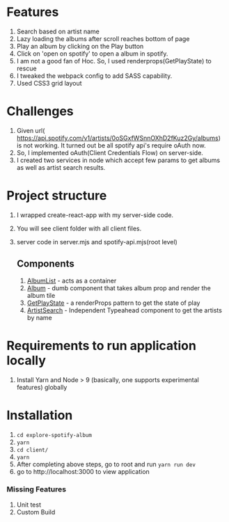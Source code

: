 #   Features
1. Search based on artist name
2. Lazy loading the albums after scroll reaches bottom of page
3. Play an album by clicking on the Play button
4. Click on 'open on spotify' to open a album in spotify. 
5. I am not a good fan of Hoc. So, I used renderprops(GetPlayState) to rescue
6. I tweaked the webpack config to add SASS capability.
7. Used CSS3 grid layout

#   Challenges
1. Given url( https://api.spotify.com/v1/artists/0oSGxfWSnnOXhD2fKuz2Gy/albums) is not working. It turned out be all spotify api's require oAuth now.
2. So, I implemented oAuth(Client Credentials Flow) on server-side.
3. I created two services in node which accept few params to get albums as well as artist search results.

#   Project structure
1. I wrapped create-react-app with my server-side code. 
2. You will see client folder with all client files.
3. server code in server.mjs and spotify-api.mjs(root level)

    ## Components
    1. [AlbumList](https://github.com/venki227/explore-spotify-album/blob/master/client/src/components/AlbumList.js) - acts as a container
    2. [Album](https://github.com/venki227/explore-spotify-album/blob/master/client/src/components/Album.js) - dumb component that takes album prop and render the album tile
    3. [GetPlayState](https://github.com/venki227/explore-spotify-album/blob/master/client/src/components/GetPlayState.js) - a renderProps pattern to get the state of play
    4. [ArtistSearch](https://github.com/venki227/explore-spotify-album/blob/master/client/src/components/ArtistSearch.js) - Independent Typeahead component to get the artists by name

#   Requirements to run application locally
1. Install Yarn and Node > 9 (basically, one supports experimental features) globally

#   Installation
1. `cd explore-spotify-album`
2. `yarn`
3. `cd client/`
4. `yarn`
5. After completing above steps, go to root and run `yarn run dev`
6. go to http://localhost:3000 to view application

### Missing Features
1. Unit test
2. Custom Build




    

    